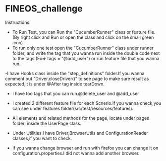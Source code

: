 # FINEOS_challenge

Instructions:

- To Run Test, you can Run the "CucumberRunner" class or feature file.(By right click and Run or open the class and click on the small green icon)
- To run only one test open the "CucumberRunner" class under runner folder,
 and write the tag that you wanna run inside the double code next to the tags.(Ex=> tags = "@add_user") or run feature file that you wanna run.
 
-I have Hooks class inside the "step_definitions" folder.If you wanna comment out "Driver.closeDriver()" to see page to make sure
 result as expected,it is under @After tag inside tearDown.
 
- I have too tags that you can run.@delete_user and @add_user

- I created 2 different feature file for each Scnerio.If you wanna check,you can see under features folder(src/test/resources/features).

- All elements and related methods for the page, locate under pages folder; inside the UserPage class.

- Under Utilities I have Driver,BrowserUtils and ConfigurationReader classes,if you want to check.

- If you wanna change browser and run with firefox you can change it on configuration.properties.I did not wanna add another browser.



